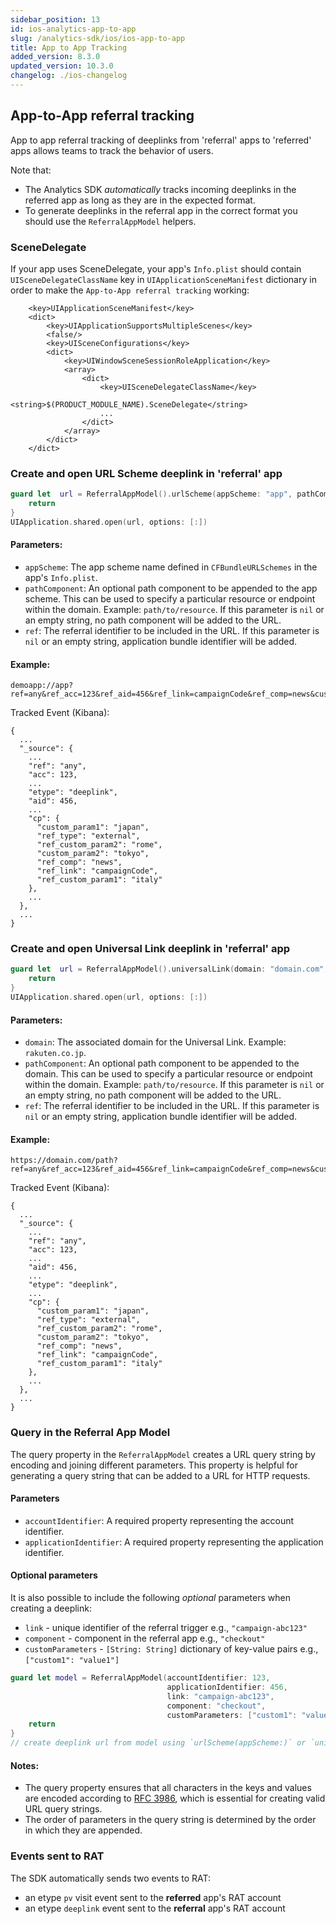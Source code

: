 ```yaml
---
sidebar_position: 13
id: ios-analytics-app-to-app
slug: /analytics-sdk/ios/ios-app-to-app
title: App to App Tracking
added_version: 8.3.0
updated_version: 10.3.0
changelog: ./ios-changelog
---
```


## App-to-App referral tracking

App to app referral tracking of deeplinks from 'referral' apps to 'referred' apps allows teams to track the behavior of users.

Note that:
- The Analytics SDK _automatically_ tracks incoming deeplinks in the referred app as long as they are in the expected format.
- To generate deeplinks in the referral app in the correct format you should use the `ReferralAppModel` helpers.

### SceneDelegate

If your app uses SceneDelegate, your app's `Info.plist` should contain `UISceneDelegateClassName` key in `UIApplicationSceneManifest` dictionary in order to make the `App-to-App referral tracking` working:
```
    <key>UIApplicationSceneManifest</key>
    <dict>
        <key>UIApplicationSupportsMultipleScenes</key>
        <false/>
        <key>UISceneConfigurations</key>
        <dict>
            <key>UIWindowSceneSessionRoleApplication</key>
            <array>
                <dict>
                    <key>UISceneDelegateClassName</key>
                    <string>$(PRODUCT_MODULE_NAME).SceneDelegate</string>
                    ...
                </dict>
            </array>
        </dict>
    </dict>
```

### Create and open URL Scheme deeplink in 'referral' app
```swift
guard let  url = ReferralAppModel().urlScheme(appScheme: "app", pathComponent: "path", ref: "any"), UIApplication.shared.canOpenURL(url) else {
    return
}
UIApplication.shared.open(url, options: [:])
```

#### Parameters:

- `appScheme`: The app scheme name defined in `CFBundleURLSchemes` in the app's `Info.plist`.
- `pathComponent`: An optional path component to be appended to the app scheme. This can be used to specify a particular resource or endpoint within the domain. Example: `path/to/resource`. If this parameter is `nil` or an empty string, no path component will be added to the URL.
- `ref`: The referral identifier to be included in the URL. If this parameter is `nil` or an empty string, application bundle identifier will be added.

#### Example:

```
demoapp://app?ref=any&ref_acc=123&ref_aid=456&ref_link=campaignCode&ref_comp=news&custom_param1=japan&ref_custom_param2=rome&ref_custom_param1=italy&custom_param2=tokyo
```

Tracked Event (Kibana):

```
{
  ...
  "_source": {
    ...
    "ref": "any",
    "acc": 123,
    ...
    "etype": "deeplink",
    "aid": 456,
    ...
    "cp": {
      "custom_param1": "japan",
      "ref_type": "external",
      "ref_custom_param2": "rome",
      "custom_param2": "tokyo",
      "ref_comp": "news",
      "ref_link": "campaignCode",
      "ref_custom_param1": "italy"
    },
    ...
  },
  ...
}
```

### Create and open Universal Link deeplink in 'referral' app
```swift
guard let  url = ReferralAppModel().universalLink(domain: "domain.com", pathComponent: "path", ref: "any"), UIApplication.shared.canOpenURL(url) else {
    return
}
UIApplication.shared.open(url, options: [:])
```

#### Parameters:

- `domain`: The associated domain for the Universal Link. Example: `rakuten.co.jp`.
- `pathComponent`: An optional path component to be appended to the domain. This can be used to specify a particular resource or endpoint within the domain. Example: `path/to/resource`. If this parameter is `nil` or an empty string, no path component will be added to the URL.
- `ref`: The referral identifier to be included in the URL. If this parameter is `nil` or an empty string, application bundle identifier will be added.

#### Example:

```
https://domain.com/path?ref=any&ref_acc=123&ref_aid=456&ref_link=campaignCode&ref_comp=news&custom_param1=japan&custom_param2=tokyo&ref_custom_param2=rome&ref_custom_param1=italy
```

Tracked Event (Kibana):

```
{
  ...
  "_source": {
    ...
    "ref": "any",
    "acc": 123,
    ...
    "aid": 456,
    ...
    "etype": "deeplink",
    ...
    "cp": {
      "custom_param1": "japan",
      "ref_type": "external",
      "ref_custom_param2": "rome",
      "custom_param2": "tokyo",
      "ref_comp": "news",
      "ref_link": "campaignCode",
      "ref_custom_param1": "italy"
    },
    ...
  },
  ...
}
```

### Query in the Referral App Model

The query property in the `ReferralAppModel` creates a URL query string by encoding and joining different parameters. This property is helpful for generating a query string that can be added to a URL for HTTP requests.

#### Parameters
- `accountIdentifier`: A required property representing the account identifier.
- `applicationIdentifier`: A required property representing the application identifier.

#### Optional parameters

It is also possible to include the following _optional_ parameters when creating a deeplink:
- `link` - unique identifier of the referral trigger e.g., `"campaign-abc123"`
- `component` - component in the referral app e.g., `"checkout"`
- `customParameters` - `[String: String]` dictionary of key-value pairs e.g., `["custom1": "value1"]`

```swift
guard let model = ReferralAppModel(accountIdentifier: 123,
                                   applicationIdentifier: 456,
                                   link: "campaign-abc123",
                                   component: "checkout",
                                   customParameters: ["custom1": "value1"]) else {
    return
}
// create deeplink url from model using `urlScheme(appScheme:)` or `universalLink(domain:)`
```

#### Notes:
- The query property ensures that all characters in the keys and values are encoded according to [RFC 3986](ttps://datatracker.ietf.org/doc/html/rfc3986), which is essential for creating valid URL query strings.
- The order of parameters in the query string is determined by the order in which they are appended.

### Events sent to RAT

The SDK automatically sends two events to RAT:
- an etype `pv` visit event sent to the **referred** app's RAT account
- an etype `deeplink` event sent to the **referral** app's RAT account
